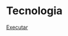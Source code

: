 # Tecnologia

<a href="https://jabezdorneles.github.io/Tecnologia/HTML%20-%20CSS/Exerc%C3%ADcios/ex002/">Executar</a>